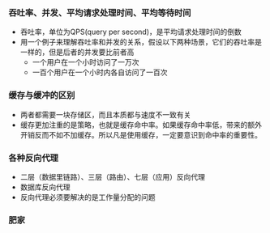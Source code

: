 

### 吞吐率、并发、平均请求处理时间、平均等待时间
- 吞吐率，单位为QPS(query per second)，是平均请求处理时间的倒数
- 用一个例子来理解吞吐率和并发的关系，假设以下两种场景，它们的吞吐率是一样的，但是后者的并发要比前者高
    - 一个用户在一个小时访问了一万次
    - 一百个用户在一个小时内各自访问了一百次

### 缓存与缓冲的区别
- 两者都需要一块存储区，而且本质都与速度不一致有关
- 缓存更加注重的是策略，也就是缓存命中率。如果缓存命中率低，带来的额外开销反而不如不加缓存。所以凡是使用缓存，一定要意识到命中率的重要性。

### 各种反向代理
- 二层（数据里链路）、三层（路由）、七层（应用）反向代理
- 数据库反向代理
- 反向代理必须要解决的是工作量分配的问题

### 肥家